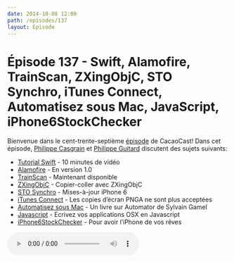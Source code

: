 ```yaml
---
date: 2014-10-08 12:00
path: /episodes/137
layout: Episode
---
```

# Épisode 137 - Swift, Alamofire, TrainScan, ZXingObjC, STO Synchro, iTunes Connect, Automatisez sous Mac, JavaScript, iPhone6StockChecker
<p>Bienvenue dans le cent-trente-septième <a href="https://archive.org/download/cacaocast/cacaocast_137.m4a" title="CacaoCast Episode 137">épisode</a> de CacaoCast! Dans cet épisode, <a href="http://www.twitter.com/philippec" title="Philippe Casgrain sur Twitter">Philippe Casgrain</a> et <a href="http://www.twitter.com/philippeguitard" title="Philippe Guitard sur Twitter">Philippe Guitard</a> discutent des sujets suivants:</p>
<ul><li><a href="https://developer.apple.com/swift/blog/?id=16" title="Tutorial Swift">Tutorial Swift</a> - 10 minutes de vidéo</li>
<li><a href="https://github.com/Alamofire/Alamofire" title="Alamofire">Alamofire</a> - En version 1.0</li>
<li><a href="http://trainscan.ca" title="TrainScan">TrainScan</a> - Maintenant disponible</li>
<li><a href="https://github.com/TheLevelUp/ZXingObjC" title="ZXingObjC">ZXingObjC</a> - Copier-coller avec ZXingObjC</li>
<li><a href="https://itunes.apple.com/us/app/sto-synchro/id352223967?mt=8" title="STO Synchro">STO Synchro</a> - Mises-à-jour iPhone 6</li>
<li><a href="https://gist.github.com/philippec/fa4e3083804ef4bc2fc0" title="iTunes Connect">iTunes Connect</a> - Les copies d’écran PNGA ne sont plus acceptées</li>
<li><a href="https://itunes.apple.com/ca/book/automatisez-sous-mac/id892601170?mt=11" title="Automatisez sous Mac">Automatisez sous Mac</a> - Un livre sur Automator de Sylvain Gamel</li>
<li><a href="http://tylergaw.com/articles/building-osx-apps-with-js" title="Javascript">Javascript</a> - Ecrivez vos applications OSX en Javascript</li>
<li><a href="https://github.com/bradcerasani/iphone6-stock-checker" title="iPhone6StockChecker">iPhone6StockChecker</a> - Pour avoir l’iPhone de vos rêves</li>
</ul>
<p><audio controls><source src="https://archive.org/download/cacaocast/cacaocast_137.m4a" type="audio/mpeg"><source src="https://archive.org/download/cacaocast/cacaocast_137.m4a" type="audio/mp4">Votre navigateur ne supporte pas l'élément audio / Your browser does not support the audio element.</audio></p>
